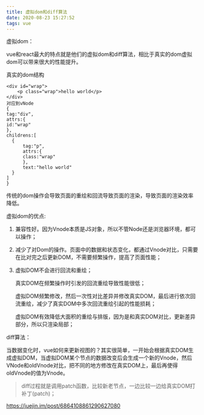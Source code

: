 ```yaml
---
title: 虚拟dom和diff算法
date: 2020-08-23 15:27:52
tags: vue
---
```


虚拟dom：

vue和react最大的特点就是他们的虚拟dom和diff算法，相比于真实的dom虚拟dom可以带来很大的性能提升。

真实的dom结构

<!--more-->

```
<div id="wrap">
    <p class="wrap">hello world</p>
</div>
对应到vNode
{
tag:"div",
attrs:{
id:"wrap"
},
childrens:[
  {
      tag:"p",
      attrs:{
      class:"wrap"
      },
      text:"hello world"
  }
]
}
```

传统的dom操作会导致页面的重绘和回流导致页面的渲染，导致页面的渲染效率降低。

虚拟dom的优点:

1. 兼容性好。因为Vnode本质是JS对象，所以不管Node还是浏览器环境，都可以操作；

2. 减少了对Dom的操作。页面中的数据和状态变化，都通过Vnode对比，只需要在比对完之后更新DOM，不需要频繁操作，提高了页面性能；

3. 虚拟DOM不会进行回流和重绘；

   真实DOM在频繁操作时引发的回流重绘导致性能很低；

   虚拟DOM频繁修改，然后一次性对比差异并修改真实DOM，最后进行依次回流重绘，减少了真实DOM中多次回流重绘引起的性能损耗；

   虚拟DOM有效降低大面积的重绘与排版，因为是和真实DOM对比，更新差异部分，所以只渲染局部；

diff算法：

当数据变化时，vue如何来更新视图的？其实很简单，一开始会根据真实DOM生成虚拟DOM，当虚拟DOM某个节点的数据改变后会生成一个新的Vnode，然后VNode和oldVnode对比，把不同的地方修改在真实DOM上，最后再使得oldVnode的值为Vnode。

> diff过程就是调用patch函数，比较新老节点，一边比较一边给真实DOM打补丁(patch)；

 https://juejin.im/post/6864108861290627080 